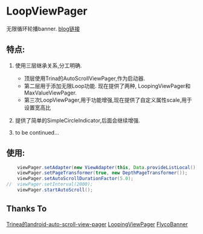 # LoopViewPager
无限循环轮播banner. [blog链接](http://blog.csdn.net/u014099894/article/details/50987819)

## 特点:
1. 使用三层继承关系,分工明确.
    - 顶层使用Trina的AutoScrollViewPager,作为启动器.
    - 第二层用于添加无限Loop功能. 现在提供了两种, LoopingViewPager和MaxValueViewPager.
    - 第三次LoopViewPager,用于功能增强,现在提供了自定义属性scale,用于设置宽高比
    
2. 提供了简单的SimpleCircleIndicator,后面会继续增强.

3. to be continued...

## 使用:
```java
    viewPager.setAdapter(new ViewAdapter(this, Data.provideListLocal()));
    viewPager.setPageTransformer(true, new DepthPageTransformer());
    viewPager.setAutoScrollDurationFactor(5.0);
//  viewPager.setInterval(2000);
    viewPager.startAutoScroll();
```

## Thanks To
[Trinea的android-auto-scroll-view-pager](https://github.com/Trinea/android-auto-scroll-view-pager)
[LoopingViewPager](https://github.com/imbryk/LoopingViewPager)
[FlycoBanner](https://github.com/H07000223/FlycoBanner_Master)
